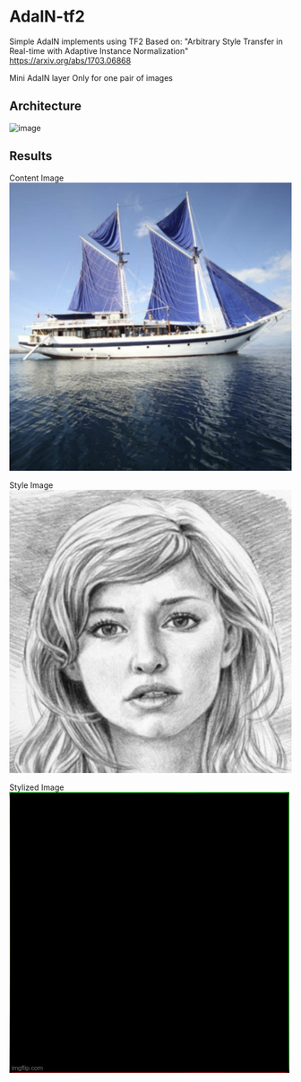# AdaIN-tf2
Simple AdaIN implements using TF2
Based on: "Arbitrary Style Transfer in Real-time with Adaptive Instance Normalization" https://arxiv.org/abs/1703.06868

Mini AdaIN layer Only for one pair of images

## Architecture

![image](https://user-images.githubusercontent.com/61140071/128589787-5ef50472-0c4d-4c56-9535-9a3048149c1b.png)

## Results

Content Image
<img src="https://github.com/yjunej/AdaIN-tf2/raw/master/data/content.jpg">

Style Image
<img src="https://github.com/yjunej/AdaIN-tf2/raw/master/data/style.jpg">

Stylized Image 
<img src="https://github.com/yjunej/AdaIN-tf2/raw/master/result/result.gif">
